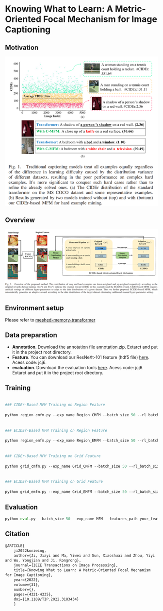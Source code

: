 # Knowing What to Learn: A Metric-Oriented Focal Mechanism for Image Captioning


## Motivation

![img1](image/img1.png)

## Overview

![img2](image/img2.png)

## Environment setup

Please refer to [meshed-memory-transformer](https://github.com/aimagelab/meshed-memory-transformer)

## Data preparation

* **Annotation**. Download the annotation file [annotation.zip](https://drive.google.com/file/d/1i8mqKFKhqvBr8kEp3DbIh9-9UNAfKGmE/view?usp=sharing). Extarct and put it in the project root directory.
* **Feature**. You can download our ResNeXt-101 feature (hdf5 file) [here](https://pan.baidu.com/s/1xVZO7t8k4H_l3aEyuA-KXQ). Acess code: jcj6.
* **evaluation**. Download the evaluation tools [here](https://pan.baidu.com/s/1xVZO7t8k4H_l3aEyuA-KXQ). Acess code: jcj6. Extarct and put it in the project root directory.


## Training
```python

### CIDEr-Based MFM Training on Region Feature

python region_cmfm.py --exp_name Region_CMFM --batch_size 50 --rl_batch_size 100 --workers 4 --head 8 --warmup 10000 --features_path your_region_feature_path --annotation /home/data/m2_annotations --logs_folder tensorboard_logs


### ECIDEr-Based MFM Training on Region Feature

python region_emfm.py --exp_name Region_EMFM --batch_size 50 --rl_batch_size 100 --workers 4 --head 8 --warmup 10000 --features_path your_region_feature_path --annotation /home/data/m2_annotations --logs_folder tensorboard_logs


### CIDEr-Based MFM Training on Grid Feature

python grid_cmfm.py --exp_name Grid_CMFM --batch_size 50 --rl_batch_size 100 --workers 4 --head 8 --warmup 10000 --features_path your_grid_feature_path --annotation /home/data/m2_annotations --logs_folder tensorboard_logs


### ECIDEr-Based MFM Training on Grid Feature

python grid_emfm.py --exp_name Grid_EMFM --batch_size 50 --rl_batch_size 100 --workers 4 --head 8 --warmup 10000 --features_path your_grid_feature_path --annotation /home/data/m2_annotations --logs_folder tensorboard_logs

```
## Evaluation
```python
python eval.py --batch_size 50 --exp_name MFM --features_path your_feature_path --annotation /home/data/m2_annotations
```

## Citation
```
@ARTICLE{
    ji2022koniwing,  
    author={Ji, Jiayi and Ma, Yiwei and Sun, Xiaoshuai and Zhou, Yiyi and Wu, Yongjian and Ji, Rongrong},  
    journal={IEEE Transactions on Image Processing},   
    title={Knowing What to Learn: A Metric-Oriented Focal Mechanism for Image Captioning},   
    year={2022},  
    volume={31},  
    number={},  
    pages={4321-4335},  
    doi={10.1109/TIP.2022.3183434}
    }
```
